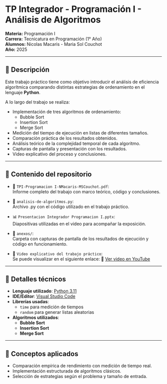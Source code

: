 # TP Integrador - Programación I - Análisis de Algoritmos  
**Materia:** Programación I  
**Carrera:** Tecnicatura en Programación (1° Año)  
**Alumnos:** Nicolas Macaris - Maria Sol Couchot  
**Año:** 2025  

---

## 🧾 Descripción

Este trabajo práctico tiene como objetivo introducir el análisis de eficiencia algorítmica comparando distintas estrategias de ordenamiento en el lenguaje **Python**.

A lo largo del trabajo se realiza:

- Implementación de tres algoritmos de ordenamiento:  
  - Bubble Sort  
  - Insertion Sort  
  - Merge Sort  
- Medición del tiempo de ejecución en listas de diferentes tamaños.
- Comparación práctica de los resultados obtenidos.
- Análisis teórico de la complejidad temporal de cada algoritmo.
- Capturas de pantalla y presentación con los resultados.
- Video explicativo del proceso y conclusiones.

---

## 📁 Contenido del repositorio

- 📄 `TPI-Programacion I-NMacaris-MSCouchot.pdf`:  
  Informe completo del trabajo con marco teórico, código y conclusiones.

- 📄 `analisis-de-algoritmos.py`:  
  Archivo .py con el código utilizado en el trabajo práctico.

- 📊 `Presentacion Integrador Programacion I.pptx`:  
  Diapositivas utilizadas en el video para acompañar la exposición.

- 📁 `anexos/`:  
  Carpeta con capturas de pantalla de los resultados de ejecución y código en funcionamiento.

- 🎥 `Video explicativo del trabajo práctico`:  
  Se puede visualizar en el siguiente enlace: 
🔗 [Ver video en YouTube](https://youtu.be/Cv_j2DzelgE)

---

## 🧪 Detalles técnicos

- **Lenguaje utilizado**: [Python 3.11](https://www.python.org/downloads/release/python-3119/)
- **IDE/Editor**: [Visual Studio Code](https://code.visualstudio.com/Download)
- **Librerías usadas**:  
  - `time` para medición de tiempos  
  - `random` para generar listas aleatorias  
- **Algoritmos utilizados**:
  - **Bubble Sort**
  - **Insertion Sort**
  - **Merge Sort**

 ---

 ## 🧠 Conceptos aplicados

- Comparación empírica de rendimiento con medición de tiempo real.
- Implementación estructurada de algoritmos clásicos.
- Selección de estrategias según el problema y tamaño de entrada.
